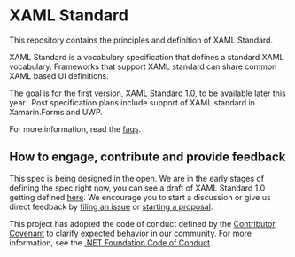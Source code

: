 # XAML Standard

This repository contains the principles and definition of XAML Standard.

XAML Standard is a vocabulary specification that defines a standard XAML vocabulary. Frameworks that support XAML standard can share common XAML based UI definitions. 

The goal is for the first version, XAML Standard 1.0, to be available later this year.  Post specification plans include support of XAML standard in Xamarin.Forms and UWP.  

For more information, read the [faqs](docs/faq.md).

## How to engage, contribute and provide feedback

This spec is being designed in the open. We are in the early stages of defining the spec right now, you can see a draft of XAML Standard 1.0 getting defined [here](docs/v1draft.md). We encourage you to start a discussion or give us direct feedback by [filing an issue](https://github.com/Microsoft/xaml-standard/issues) or [starting a proposal](https://github.com/Microsoft/xaml-standard/labels/proposal).

This project has adopted the code of conduct defined by the [Contributor Covenant](http://contributor-covenant.org/) to clarify expected behavior in our community. For more information, see the [.NET Foundation Code of Conduct](http://www.dotnetfoundation.org/code-of-conduct).


